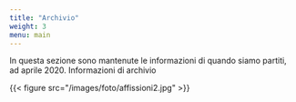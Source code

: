 ```yaml
---
title: "Archivio"
weight: 3
menu: main
---
```


In questa sezione sono mantenute le informazioni di quando siamo partiti, ad aprile 2020. Informazioni di archivio

{{< figure src="/images/foto/affissioni2.jpg" >}}
